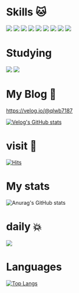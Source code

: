 



# Skills :cat:

 <img src="https://img.shields.io/badge/C-3178C6?style=flat&logo=#A8B9CC&logoColor=white"/> <img src="https://img.shields.io/badge/JAVA-FF160B?style=flat&logo=#F7DF1E&logoColor=white"/>
    <img src="https://img.shields.io/badge/JavaScript-61DAFB?style=flat&logo=JavaScript&logoColor=white"/> <img src="https://img.shields.io/badge/Python-FFCA28?style=flat-square&logo=firebase&logoColor=white"/> <img src="https://img.shields.io/badge/CSS-E53236?style=flat&logo=CSS&logoColor=white"/> <img src="https://img.shields.io/badge/HTML5-239120?style=flat&logo=HTML5&logoColor=white"/> <img src="https://img.shields.io/badge/C++-00599C?style=flat&logo=C++&logoColor=white"/>  <img src="https://img.shields.io/badge/Spring-FFF000?style=flat&logo=Spring&logoColor=white"/> <img src="https://img.shields.io/badge/Mysql-E53236?style=flat&logo=Mysql&logoColor=white"/>
    
# Studying 
<img src="https://img.shields.io/badge/Spring-FFF000?style=flat&logo=Spring&logoColor=white"/> <img src="https://img.shields.io/badge/JAVA-FF160B?style=flat&logo=#F7DF1E&logoColor=white"/>
    
    
# My Blog :blue_heart:

https://velog.io/@qlwb7187

[![Velog's GitHub stats](https://velog-readme-stats.vercel.app/api?name=qlwb7187)]([벨로그링크](https://velog.io/@qlwb7187)https://velog.io/@qlwb7187)


# visit :star2:

[![Hits](https://hits.seeyoufarm.com/api/count/incr/badge.svg?url=https%3A%2F%2Fgithub.com%2FOhsaam&count_bg=%2379C83D&title_bg=%23555555&icon=&icon_color=%23E7E7E7&title=hits&edge_flat=false)](https://hits.seeyoufarm.com)

# My stats
![Anurag's GitHub stats](https://github-readme-stats.vercel.app/api?username=Ohsaam&show_icons=true&theme=dark)



# daily :boom:
<img src="http://mazandi.herokuapp.com/api?handle=ohjihwan123&theme=warm"/>


# Languages
[![Top Langs](https://github-readme-stats.vercel.app/api/top-langs/?username=Ohsaam)](https://github.com/Ohsaam/github-readme-stats)



